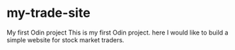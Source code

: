 # my-trade-site
My first Odin project
This is my first Odin project.
here I would like to build a simple website for stock market traders.

